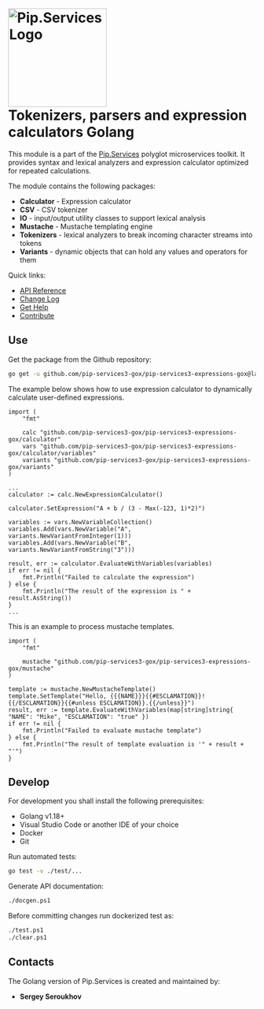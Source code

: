 # <img src="https://uploads-ssl.webflow.com/5ea5d3315186cf5ec60c3ee4/5edf1c94ce4c859f2b188094_logo.svg" alt="Pip.Services Logo" width="200"> <br/> Tokenizers, parsers and expression calculators Golang

This module is a part of the [Pip.Services](http://pip.services.org) polyglot microservices toolkit.
It provides syntax and lexical analyzers and expression calculator optimized for repeated calculations.

The module contains the following packages:
- **Calculator** - Expression calculator
- **CSV** - CSV tokenizer
- **IO** - input/output utility classes to support lexical analysis
- **Mustache** - Mustache templating engine
- **Tokenizers** - lexical analyzers to break incoming character streams into tokens
- **Variants** - dynamic objects that can hold any values and operators for them

<a name="links"></a> Quick links:

* [API Reference](https://godoc.org/github.com/pip-services3-gox/pip-services3-expressions-gox/)
* [Change Log](CHANGELOG.md)
* [Get Help](http://docs.pipservices.org/get_help/)
* [Contribute](http://docs.pipservices.org/contribute/)

## Use

Get the package from the Github repository:
```bash
go get -u github.com/pip-services3-gox/pip-services3-expressions-gox@latest
```

The example below shows how to use expression calculator to dynamically
calculate user-defined expressions.

```golang
import (
    "fmt"

    calc "github.com/pip-services3-gox/pip-services3-expressions-gox/calculator"
    vars "github.com/pip-services3-gox/pip-services3-expressions-gox/calculator/variables"
    variants "github.com/pip-services3-gox/pip-services3-expressions-gox/variants"
)

...
calculator := calc.NewExpressionCalculator()

calculator.SetExpression("A + b / (3 - Max(-123, 1)*2)")

variables := vars.NewVariableCollection()
variables.Add(vars.NewVariable("A", variants.NewVariantFromInteger(1)))
variables.Add(vars.NewVariable("B", variants.NewVariantFromString("3")))

result, err := calculator.EvaluateWithVariables(variables)
if err != nil {
    fmt.Println("Failed to calculate the expression")
} else {
    fmt.Println("The result of the expression is " + result.AsString())
}
...
```

This is an example to process mustache templates.

```golang
import (
    "fmt"

    mustache "github.com/pip-services3-gox/pip-services3-expressions-gox/mustache"
)

template := mustache.NewMustacheTemplate()
template.SetTemplate("Hello, {{{NAME}}}{{#ESCLAMATION}}!{{/ESCLAMATION}}{{#unless ESCLAMATION}}.{{/unless}}")
result, err := template.EvaluateWithVariables(map[string]string{ "NAME": "Mike", "ESCLAMATION": "true" })
if err != nil {
    fmt.Println("Failed to evaluate mustache template")
} else {
    fmt.Println("The result of template evaluation is '" + result + "'")
}
```

## Develop

For development you shall install the following prerequisites:
* Golang v1.18+
* Visual Studio Code or another IDE of your choice
* Docker
* Git

Run automated tests:
```bash
go test -v ./test/...
```

Generate API documentation:
```bash
./docgen.ps1
```

Before committing changes run dockerized test as:
```bash
./test.ps1
./clear.ps1
```

## Contacts

The Golang version of Pip.Services is created and maintained by:
- **Sergey Seroukhov**

